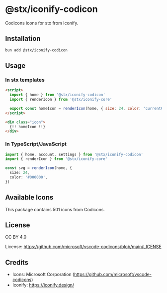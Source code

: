 # @stx/iconify-codicon

Codicons icons for stx from Iconify.

## Installation

```bash
bun add @stx/iconify-codicon
```

## Usage

### In stx templates

```html
<script>
  import { home } from '@stx/iconify-codicon'
  import { renderIcon } from '@stx/iconify-core'

  export const homeIcon = renderIcon(home, { size: 24, color: 'currentColor' })
</script>

<div class="icon">
  {!! homeIcon !!}
</div>
```

### In TypeScript/JavaScript

```typescript
import { home, account, settings } from '@stx/iconify-codicon'
import { renderIcon } from '@stx/iconify-core'

const svg = renderIcon(home, {
  size: 24,
  color: '#000000',
})
```

## Available Icons

This package contains 501 icons from Codicons.

## License

CC BY 4.0

License: https://github.com/microsoft/vscode-codicons/blob/main/LICENSE

## Credits

- Icons: Microsoft Corporation (https://github.com/microsoft/vscode-codicons)
- Iconify: https://iconify.design/
